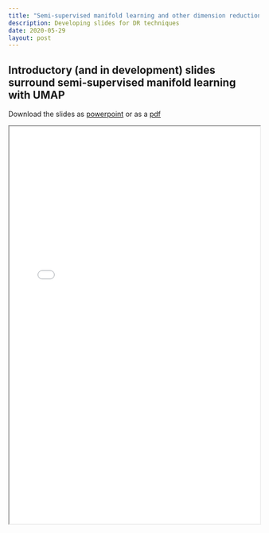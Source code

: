 ```yaml
---
title: "Semi-supervised manifold learning and other dimension reduction approaches in single-cell data"
description: Developing slides for DR techniques
date: 2020-05-29
layout: post
---
```


## Introductory (and in development) slides surround semi-supervised manifold learning with UMAP

Download the slides as [powerpoint](https://www.dropbox.com/sh/wowzy993uo2br0f/AACJq3cT-kG4wYlHFfjYRfzoa?dl=0) or as a [pdf](https://www.dropbox.com/sh/wowzy993uo2br0f/AACJq3cT-kG4wYlHFfjYRfzoa?dl=0)

<iframe src="/pdf/umap_slides.pdf" width="100%" height="800rem"></iframe>
